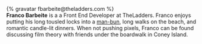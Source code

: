 <div class="profile-container">                                                                                                                                                                                                         
  <div class="profile-thumb">
  {% gravatar fbarbeite@theladders.com %}
  </div>
  <div class="profile-content">
    <strong>Franco Barbeite</strong> is a a Front End Developer at TheLadders. Franco enjoys putting his long tousled locks into a <a href="http://www.thefashionisto.com/wp-content/uploads/2014/04/leonardo-dicaprio-man-bun.jpg">man-bun</a>, long walks on the beach, and romantic candle-lit dinners. When not pushing pixels, Franco can be found discussing film theory with friends under the boardwalk in Coney Island.
  </div>
</div>

